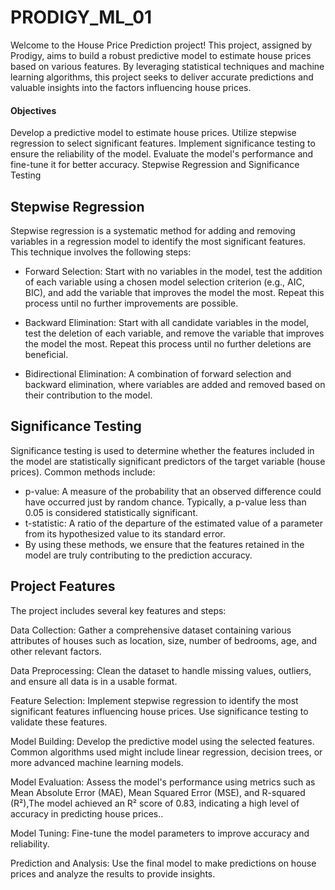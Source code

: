 # PRODIGY_ML_01
Welcome to the House Price Prediction project! This project, assigned by Prodigy, aims to build a robust predictive model to estimate house prices based on various features. By leveraging statistical techniques and machine learning algorithms, this project seeks to deliver accurate predictions and valuable insights into the factors influencing house prices.

#### Objectives
Develop a predictive model to estimate house prices.
Utilize stepwise regression to select significant features.
Implement significance testing to ensure the reliability of the model.
Evaluate the model's performance and fine-tune it for better accuracy.
Stepwise Regression and Significance Testing
## Stepwise Regression
Stepwise regression is a systematic method for adding and removing variables in a regression model to identify the most significant features. This technique involves the following steps:

- Forward Selection: Start with no variables in the model, test the addition of each variable using a chosen model selection criterion (e.g., AIC, BIC), and add the variable that improves the model the most. Repeat this process until no further improvements are possible.

- Backward Elimination: Start with all candidate variables in the model, test the deletion of each variable, and remove the variable that improves the model the most. Repeat this process until no further deletions are beneficial.

- Bidirectional Elimination: A combination of forward selection and backward elimination, where variables are added and removed based on their contribution to the model.

## Significance Testing
Significance testing is used to determine whether the features included in the model are statistically significant predictors of the target variable (house prices). Common methods include:

- p-value: A measure of the probability that an observed difference could have occurred just by random chance. Typically, a p-value less than 0.05 is considered statistically significant.
- t-statistic: A ratio of the departure of the estimated value of a parameter from its hypothesized value to its standard error.
- By using these methods, we ensure that the features retained in the model are truly contributing to the prediction accuracy.

## Project Features
The project includes several key features and steps:

Data Collection: Gather a comprehensive dataset containing various attributes of houses such as location, size, number of bedrooms, age, and other relevant factors.

Data Preprocessing: Clean the dataset to handle missing values, outliers, and ensure all data is in a usable format.

Feature Selection: Implement stepwise regression to identify the most significant features influencing house prices. Use significance testing to validate these features.

Model Building: Develop the predictive model using the selected features. Common algorithms used might include linear regression, decision trees, or more advanced machine learning models.

Model Evaluation: Assess the model's performance using metrics such as Mean Absolute Error (MAE), Mean Squared Error (MSE), and R-squared (R²),The model achieved an R² score of 0.83, indicating a high level of accuracy in predicting house prices..

Model Tuning: Fine-tune the model parameters to improve accuracy and reliability.

Prediction and Analysis: Use the final model to make predictions on house prices and analyze the results to provide insights.
